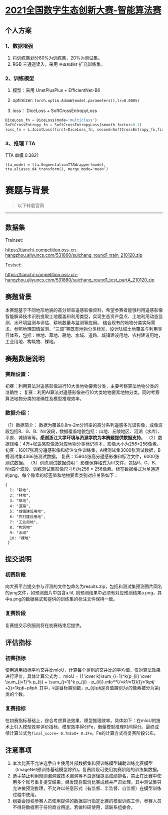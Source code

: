 # [2021全国数字生态创新大赛-智能算法赛](https://tianchi.aliyun.com/competition/entrance/531860/information)

## 个人方案

### 1、数据增强

1. 将训练集划分80%为训练集，20%为测试集。
2. RGB 三通道读入，采用 `垂直和翻转` 扩充训练集。

### 2、训练模型

1. 模型：采用 UnetPlusPlus + EfficientNet-B6

2. optimizer: `torch.optim.AdamW(model.parameters(),lr=0.0005)`

3. loss： DiceLoss + SoftCrossEntropyLoss
```python
DiceLoss_fn = DiceLoss(mode='multiclass')
SoftCrossEntropy_fn = SoftCrossEntropyLoss(smooth_factor=0.1)
loss_fn = L.JointLoss(first=DiceLoss_fn, second=SoftCrossEntropy_fn,first_weight=0.5, second_weight=0.5).to(DEVICE)
```

### 3、推理 TTA

 TTA 单模 0.3821 

 `tta_model = tta.SegmentationTTAWrapper(model, tta.aliases.d4_transform(), merge_mode='mean')`



# 赛题与背景

> 以下转载官网

------

## 数据集

Trainset:

 https://tianchi-competition.oss-cn-hangzhou.aliyuncs.com/531860/suichang_round1_train_210120.zip 

Testset: 

https://tianchi-competition.oss-cn-hangzhou.aliyuncs.com/531860/suichang_round1_test_partA_210120.zip 

## 赛题背景

本赛题基于不同地形地貌的高分辨率遥感影像资料，希望参赛者能够利用遥感影像智能解译技术识别提取土地覆盖和利用类型，实现生态资产盘点、土地利用动态监测、水环境监测与评估、耕地数量与监测等应用。
结合现有的地物分类实际需求，参照地理国情监测、“三调”等既有地物分类标准，设计陆域土地覆盖与利用类目体系，包括：林地、草地、耕地、水域、道路、城镇建设用地、农村建设用地，工业用地、构筑物、裸地。

## 赛题数据说明

### 赛题设置：

初赛：利用算法对遥感影像进行10大类地物要素分类，主要考察算法地物分类的准确性；
复赛：利用AI算法对遥感影像进行10大类地物要素地物分类。同时考察算法地物分类的准确性及模型推理效率。

### 数据介绍：

（1）数据简介： 数据为覆盖0.8m-2m分辨率的高分系列遥感多光谱影像，成像波段包括R、G、B、Nir波段，数据覆盖地貌包括：山地、丘陵地区、河湖（水库）、平原、城镇等等。**感谢浙江大学环境与资源学院为本赛题提供数据支持**。
（2）数据规格：4万+张遥感影像及对应地物分类标记样本，影像大小为256*256像素。
初赛：16017张高分遥感影像和标注文件训练集，A榜测试集3000张测试数据，B榜测试集4366张测试数据。
复赛：15904张高分遥感影像和标注文件，6000张测试数据。
（3）训练测试数据说明：
影像保存格式为tif文件，包括R、G、B、Nir四个波段，训练测试集影像尺寸均为256 * 256像素。标签数据格式为单通道的png，每个像素的标签值和地物要素类别对应关系如下：

```
{
  1: "耕地",
  2: "林地",
  3: "草地",
  4: "道路",
  5: "城镇建设用地",
  6: "农村建设用地",
  7: "工业用地",
  8: "构筑物"
  9: "水域"
  10: "裸地"
 }
```

## 提交说明

### 初赛阶段

向大赛平台提交参与评测的文件包命名为results.zip，包括和测试集预测图片同名的png文件，如预测图片中包含a.tif, 则预测结果中必须有对应预测结果a.png，其中a.png的数据格式和提供的训练集的标注文件保持一致。

### 复赛阶段

复赛提交示例细则将在初赛结束后提供。

## 评估指标

### 初赛指标

使用通用指标平均交并比mIoU，计算每个类别的交并比的平均值，仅对算法效果进行评价，具体计算公式为：
mIoU = {1 \over k}\sum_{i=1}^k{p_{ii} \over \sum_{j=1}^k p_{ij} + \sum_{j=1}^k p_{ji} - p_{ii}}.*m**I**o**U*=*k*1​*i*=1∑*k*​∑*j*=1*k*​*p**i**j*​+∑*j*=1*k*​*p**j**i*​−*p**i**i*​*p**i**i*​​.
其中，k是目标类别数，p_{ij}*p**i**j*​是真值类别为i的像素被分为第j类的个数。

### 复赛指标

在初赛指标基础上，综合考虑算法效果、模型推理效率。具体如下：在mIoU的技术上引入模型效率评价指标，模型效率得分Fe，衡量模型推理时间得分。最终成绩计算公式为`final_score= 0.7mIoU+ 0.3Fe`。Fe的计算方式待复赛阶段公布。

## 注意事项

1. 本次比赛不允许选手自主使用外部数据集和预训练模型辅助训练比赛模型（ImageNet预训练基础模型除外)。复赛阶段可使用初赛阶段的训练集数据。
2. 选手禁止利用规则漏洞或技术漏洞等不良途径提高成绩排名，禁止在比赛中使用多个账号重复提交结果，经发现将取消比赛成绩并严肃处理。其中测试集只允许做预测推理，不允许以任意形式（有监督、半监督、自监督）在模型训练过程中使用。
3. 组委会授权参赛人员使用提供的数据进行指定比赛的模型训练工作，参赛人员不得将数据用于任何商业用途。若做科研使用，请联系组委会。